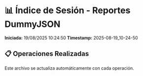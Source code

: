 # 📊 Índice de Sesión - Reportes DummyJSON

**Iniciada:** 19/08/2025 10:24:50
**Timestamp:** 2025-08-19_10-24-50

## 📋 Operaciones Realizadas

Este archivo se actualiza automáticamente con cada operación.

